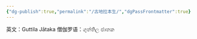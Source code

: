 ```yaml
---
{"dg-publish":true,"permalink":"/古地拉本生/","dgPassFrontmatter":true}
---
```


英文：Guttila Jātaka
僧伽罗语：ගුත්තිල ජාතක